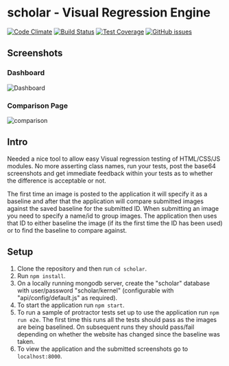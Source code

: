 # scholar - Visual Regression Engine

[![Code Climate](https://codeclimate.com/github/alexnaish/scholar/badges/gpa.svg)](https://codeclimate.com/github/alexnaish/scholar)
[![Build Status](https://travis-ci.org/alexnaish/scholar.svg)](https://travis-ci.org/alexnaish/scholar)
[![Test Coverage](https://codeclimate.com/github/alexnaish/scholar/badges/coverage.svg)](https://codeclimate.com/github/alexnaish/scholar/coverage)
[![GitHub issues](https://img.shields.io/github/issues/alexnaish/scholar.svg)](https://github.com/alexnaish/scholar/issues)

Screenshots
-----
### Dashboard

![Dashboard](http://s30.postimg.org/mk2xbzd7z/dashboard.png)

### Comparison Page

![comparison](http://s30.postimg.org/rhghx3f73/comparison.png)



Intro
-----

Needed a nice tool to allow easy Visual regression testing of HTML/CSS/JS modules. No more asserting class names, run your tests, post the base64 screenshots and get immediate feedback within your tests as to whether the difference is acceptable or not.

The first time an image is posted to the application it will specify it as a baseline and after that the application will compare submitted images against the saved baseline for the submitted ID. When submitting an image you need to specify a name/id to group images. The application then uses that ID to either baseline the image (if its the first time the ID has been used) or to find the baseline to compare against.

Setup
-----

1. Clone the repository and then run `cd scholar`.
1. Run `npm install`.
1. On a locally running mongodb server, create the "scholar" database with user/password "scholar/kernel" (configurable with "api/config/default.js" as required).
1. To start the application run `npm start`.
1. To run a sample of protractor tests set up to use the application run `npm run e2e`. The first time this runs all the tests should pass as the images are being baselined. On subsequent runs they should pass/fail depending on whether the website has changed since the baseline was taken.
1. To view the application and the submitted screenshots go to `localhost:8000`.